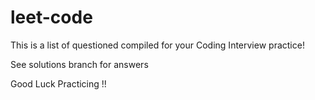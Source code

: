 # leet-code

This is a list of questioned compiled for your Coding Interview practice!

See solutions branch for answers

Good Luck Practicing !!

